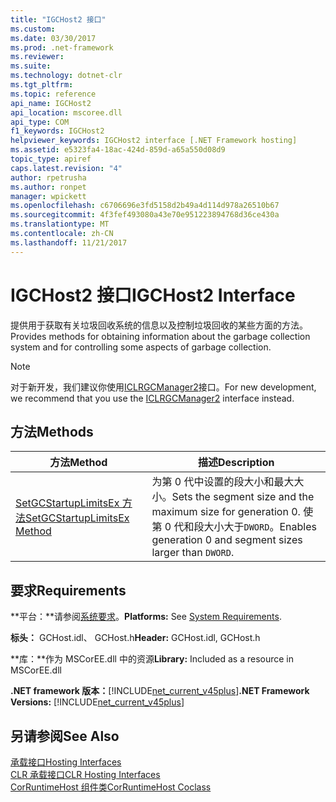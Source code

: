 ```yaml
---
title: "IGCHost2 接口"
ms.custom: 
ms.date: 03/30/2017
ms.prod: .net-framework
ms.reviewer: 
ms.suite: 
ms.technology: dotnet-clr
ms.tgt_pltfrm: 
ms.topic: reference
api_name: IGCHost2
api_location: mscoree.dll
api_type: COM
f1_keywords: IGCHost2
helpviewer_keywords: IGCHost2 interface [.NET Framework hosting]
ms.assetid: e5323fa4-18ac-424d-859d-a65a550d08d9
topic_type: apiref
caps.latest.revision: "4"
author: rpetrusha
ms.author: ronpet
manager: wpickett
ms.openlocfilehash: c6706696e3fd5158d2b49a4d114d978a26510b67
ms.sourcegitcommit: 4f3fef493080a43e70e951223894768d36ce430a
ms.translationtype: MT
ms.contentlocale: zh-CN
ms.lasthandoff: 11/21/2017
---
```

# <a name="igchost2-interface"></a><span data-ttu-id="36c08-102">IGCHost2 接口</span><span class="sxs-lookup"><span data-stu-id="36c08-102">IGCHost2 Interface</span></span>
<span data-ttu-id="36c08-103">提供用于获取有关垃圾回收系统的信息以及控制垃圾回收的某些方面的方法。</span><span class="sxs-lookup"><span data-stu-id="36c08-103">Provides methods for obtaining information about the garbage collection system and for controlling some aspects of garbage collection.</span></span>  
  
> [!NOTE]
>  <span data-ttu-id="36c08-104">对于新开发，我们建议你使用[ICLRGCManager2](../../../../docs/framework/unmanaged-api/hosting/iclrgcmanager2-interface.md)接口。</span><span class="sxs-lookup"><span data-stu-id="36c08-104">For new development, we recommend that you use the [ICLRGCManager2](../../../../docs/framework/unmanaged-api/hosting/iclrgcmanager2-interface.md) interface instead.</span></span>  
  
## <a name="methods"></a><span data-ttu-id="36c08-105">方法</span><span class="sxs-lookup"><span data-stu-id="36c08-105">Methods</span></span>  
  
|<span data-ttu-id="36c08-106">方法</span><span class="sxs-lookup"><span data-stu-id="36c08-106">Method</span></span>|<span data-ttu-id="36c08-107">描述</span><span class="sxs-lookup"><span data-stu-id="36c08-107">Description</span></span>|  
|------------|-----------------|  
|[<span data-ttu-id="36c08-108">SetGCStartupLimitsEx 方法</span><span class="sxs-lookup"><span data-stu-id="36c08-108">SetGCStartupLimitsEx Method</span></span>](../../../../docs/framework/unmanaged-api/hosting/igchost2-setgcstartuplimitsex-method.md)|<span data-ttu-id="36c08-109">为第 0 代中设置的段大小和最大大小。</span><span class="sxs-lookup"><span data-stu-id="36c08-109">Sets the segment size and the maximum size for generation 0.</span></span> <span data-ttu-id="36c08-110">使第 0 代和段大小大于`DWORD`。</span><span class="sxs-lookup"><span data-stu-id="36c08-110">Enables generation 0 and segment sizes larger than `DWORD`.</span></span>|  
  
## <a name="requirements"></a><span data-ttu-id="36c08-111">要求</span><span class="sxs-lookup"><span data-stu-id="36c08-111">Requirements</span></span>  
 <span data-ttu-id="36c08-112">**平台：**请参阅[系统要求](../../../../docs/framework/get-started/system-requirements.md)。</span><span class="sxs-lookup"><span data-stu-id="36c08-112">**Platforms:** See [System Requirements](../../../../docs/framework/get-started/system-requirements.md).</span></span>  
  
 <span data-ttu-id="36c08-113">**标头：** GCHost.idl、 GCHost.h</span><span class="sxs-lookup"><span data-stu-id="36c08-113">**Header:** GCHost.idl, GCHost.h</span></span>  
  
 <span data-ttu-id="36c08-114">**库：**作为 MSCorEE.dll 中的资源</span><span class="sxs-lookup"><span data-stu-id="36c08-114">**Library:** Included as a resource in MSCorEE.dll</span></span>  
  
 <span data-ttu-id="36c08-115">**.NET framework 版本：**[!INCLUDE[net_current_v45plus](../../../../includes/net-current-v45plus-md.md)]</span><span class="sxs-lookup"><span data-stu-id="36c08-115">**.NET Framework Versions:** [!INCLUDE[net_current_v45plus](../../../../includes/net-current-v45plus-md.md)]</span></span>  
  
## <a name="see-also"></a><span data-ttu-id="36c08-116">另请参阅</span><span class="sxs-lookup"><span data-stu-id="36c08-116">See Also</span></span>  
 [<span data-ttu-id="36c08-117">承载接口</span><span class="sxs-lookup"><span data-stu-id="36c08-117">Hosting Interfaces</span></span>](../../../../docs/framework/unmanaged-api/hosting/hosting-interfaces.md)  
 [<span data-ttu-id="36c08-118">CLR 承载接口</span><span class="sxs-lookup"><span data-stu-id="36c08-118">CLR Hosting Interfaces</span></span>](../../../../docs/framework/unmanaged-api/hosting/clr-hosting-interfaces.md)  
 [<span data-ttu-id="36c08-119">CorRuntimeHost 组件类</span><span class="sxs-lookup"><span data-stu-id="36c08-119">CorRuntimeHost Coclass</span></span>](../../../../docs/framework/unmanaged-api/hosting/corruntimehost-coclass.md)
